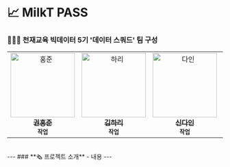 # 📈 MilkT PASS

### **🧑‍🤝‍🧑 천재교육 빅데이터 5기 '데이터 스쿼드' 팀 구성**
<center>
<table>
  <tr>
    <td align="center">
      <a href="https://github.com/k-3730">
        <img src="https://github.com/k-3730.png" width="150px;" alt="홍준"/><br />
        <sub><b style="font-size: larger;">권홍준</b></sub>
      </a>
      <br />
      <sub><b>작업</b></sub>
    </td>
    <td align="center">
      <a href="https://github.com/hariqueen">
        <img src="https://github.com/hariqueen.png" width="150px;" alt="하리"/><br />
        <sub><b style="font-size: larger;">김하리</b></sub>
      </a>
      <br />
      <sub><b>작업</b></sub>
    </td>
    <td align="center">
      <a href="https://github.com/daini0i">
        <img src="https://github.com/daini0i.png" width="150px;" alt="다인"/><br />
        <sub><b style="font-size: larger;">신다인</b></sub>
      </a>
      <br />
      <sub><b>작업</b></sub>
    </td>
    <td align="center">
      <a href="https://github.com/surplus96">
        <img src="https://github.com/surplus96.png" width="150px;" alt="태영"/><br />
        <sub><b style="font-size: larger;">최태영</b></sub>
      </a>
      <br />
      <sub><b>작업</b></sub>
    </td>
  </tr>
</table>
</center>
<br/>
---
### **🗞️ 프로젝트 소개**
- 내용
---
